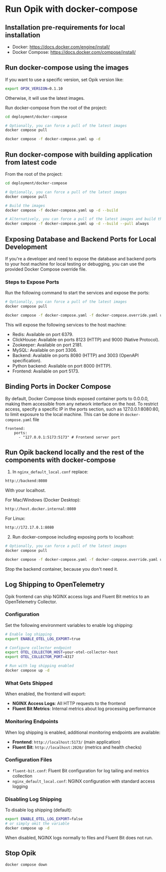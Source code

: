 # Run Opik with docker-compose

## Installation pre-requirements for local installation

- Docker: https://docs.docker.com/engine/install/
- Docker Compose: https://docs.docker.com/compose/install/

## Run docker-compose using the images

If you want to use a specific version, set Opik version like:

```bash
export OPIK_VERSION=0.1.10
```

Otherwise, it will use the latest images.

Run docker-compose from the root of the project:

```bash
cd deployment/docker-compose

# Optionally, you can force a pull of the latest images
docker compose pull

docker compose -f docker-compose.yaml up -d
```

## Run docker-compose with building application from latest code

From the root of the project:
```bash
cd deployment/docker-compose

# Optionally, you can force a pull of the latest images
docker compose pull

# Build the images
docker compose -f docker-compose.yaml up -d --build

# Alternatively, you can force a pull of the latest images and build the images
docker compose -f docker-compose.yaml up -d --build --pull always
```

## Exposing Database and Backend Ports for Local Development

If you're a developer and need to expose the database and backend ports to your host machine for local testing or
debugging, you can use the provided Docker Compose override file.

### Steps to Expose Ports

Run the following command to start the services and expose the ports:

```bash
# Optionally, you can force a pull of the latest images
docker compose pull

docker compose -f docker-compose.yaml -f docker-compose.override.yaml up -d
```

This will expose the following services to the host machine:

- Redis: Available on port 6379.
- ClickHouse: Available on ports 8123 (HTTP) and 9000 (Native Protocol).
- Zookeeper:  Available on port 2181.
- MySQL: Available on port 3306.
- Backend: Available on ports 8080 (HTTP) and 3003 (OpenAPI specification).
- Python backend: Available on port 8000 (HTTP).
- Frontend: Available on port 5173.

## Binding Ports in Docker Compose
By default, Docker Compose binds exposed container ports to 0.0.0.0, making them accessible from any network interface on the host. To restrict access, specify a specific IP in the ports section, such as 127.0.0.1:8080:80, to limit exposure to the local machine.
This can be done in `docker-compose.yaml` file
```
frontend:
    ports:
      - "127.0.0.1:5173:5173" # Frontend server port

```

## Run Opik backend locally and the rest of the components with docker-compose

1. In `nginx_default_local.conf` replace:

```bash
http://backend:8080
```

With your localhost.

For Mac/Windows (Docker Desktop):

```bash
http://host.docker.internal:8080
```

For Linux:

```bash
http://172.17.0.1:8080
```

2. Run docker-compose including exposing ports to localhost:

```bash
# Optionally, you can force a pull of the latest images
docker compose pull

docker compose -f docker-compose.yaml -f docker-compose.override.yaml up -d
```

Stop the backend container, because you don't need it.

## Log Shipping to OpenTelemetry

Opik frontend can ship NGINX access logs and Fluent Bit metrics to an OpenTelemetry Collector.

### Configuration

Set the following environment variables to enable log shipping:

```bash
# Enable log shipping
export ENABLE_OTEL_LOG_EXPORT=true

# Configure collector endpoint
export OTEL_COLLECTOR_HOST=your-otel-collector-host
export OTEL_COLLECTOR_PORT=4317

# Run with log shipping enabled
docker compose up -d
```

### What Gets Shipped

When enabled, the frontend will export:

- **NGINX Access Logs**: All HTTP requests to the frontend
- **Fluent Bit Metrics**: Internal metrics about log processing performance

### Monitoring Endpoints

When log shipping is enabled, additional monitoring endpoints are available:

- **Frontend**: `http://localhost:5173/` (main application)
- **Fluent Bit**: `http://localhost:2020/` (metrics and health checks)

### Configuration Files

- `fluent-bit.conf`: Fluent Bit configuration for log tailing and metrics collection
- `nginx_default_local.conf`: NGINX configuration with standard access logging

### Disabling Log Shipping

To disable log shipping (default):

```bash
export ENABLE_OTEL_LOG_EXPORT=false
# or simply omit the variable
docker compose up -d
```

When disabled, NGINX logs normally to files and Fluent Bit does not run.

## Stop Opik

```bash
docker compose down
```
